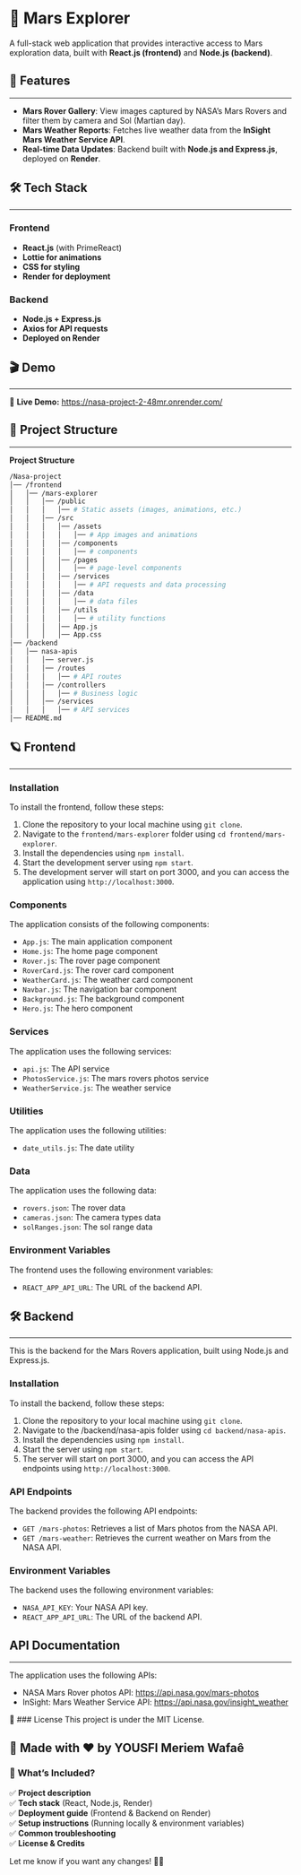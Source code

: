 # 🚀 Mars Explorer

A full-stack web application that provides interactive access to Mars exploration data, built with **React.js (frontend)** and **Node.js (backend)**.

## 🌟 Features
-----------------
- **Mars Rover Gallery**: View images captured by NASA’s Mars Rovers and filter them by camera and Sol (Martian day).
- **Mars Weather Reports**: Fetches live weather data from the **InSight Mars Weather Service API**.
- **Real-time Data Updates**: Backend built with **Node.js and Express.js**, deployed on **Render**.


## 🛠️ Tech Stack
-----------------
### Frontend
- **React.js** (with PrimeReact)
- **Lottie for animations**
- **CSS for styling**
- **Render for deployment**

### Backend
- **Node.js + Express.js**
- **Axios for API requests**
- **Deployed on Render**

## 🎬 Demo
-----------------
🔗 **Live Demo:** https://nasa-project-2-48mr.onrender.com/

## 📂 Project Structure
-----------------
**Project Structure**
```bash
/Nasa-project
│── /frontend
│   │── /mars-explorer
│   │   │── /public
│   │   │   │── # Static assets (images, animations, etc.)
│   │   │── /src
│   │   │   │── /assets
│   │   │   │   │── # App images and animations
│   │   │   │── /components
│   │   │   │   │── # components
│   │   │   │── /pages
│   │   │   │   │── # page-level components
│   │   │   │── /services
│   │   │   │   │── # API requests and data processing
│   │   │   │── /data
│   │   │   │   │── # data files
│   │   │   │── /utils
│   │   │   │   │── # utility functions
│   │   │   │── App.js
│   │   │   │── App.css
│── /backend
│   │── nasa-apis
│   │   │── server.js
│   │   │── /routes
│   │   │   │── # API routes
│   │   │── /controllers
│   │   │   │── # Business logic
│   │   │── /services
│   │   │   │── # API services
│── README.md
```

## 🪐 Frontend 
-----------------

### Installation

To install the frontend, follow these steps:

1. Clone the repository to your local machine using `git clone`.
2. Navigate to the `frontend/mars-explorer` folder using `cd frontend/mars-explorer`.
3. Install the dependencies using `npm install`.
4. Start the development server using `npm start`.
5. The development server will start on port 3000, and you can access the application using `http://localhost:3000`.

### Components

The application consists of the following components:

* `App.js`: The main application component
* `Home.js`: The home page component
* `Rover.js`: The rover page component
* `RoverCard.js`: The rover card component
* `WeatherCard.js`: The weather card component
* `Navbar.js`: The navigation bar component
* `Background.js`: The background component
* `Hero.js`: The hero component

### Services

The application uses the following services:

* `api.js`: The API service
* `PhotosService.js`: The mars rovers photos service
* `WeatherService.js`: The weather service

### Utilities

The application uses the following utilities:

* `date_utils.js`: The date utility

### Data

The application uses the following data:

* `rovers.json`: The rover data
* `cameras.json`: The camera types data
* `solRanges.json`: The sol range data

### Environment Variables

The frontend uses the following environment variables:

* `REACT_APP_API_URL`: The URL of the backend API.



## 🛠️ Backend
-----------------

This is the backend for the Mars Rovers application, built using Node.js and Express.js.

### Installation

To install the backend, follow these steps:

1. Clone the repository to your local machine using `git clone`.
2. Navigate to the /backend/nasa-apis folder using `cd backend/nasa-apis`.
3. Install the dependencies using `npm install`.
4. Start the server using `npm start`.
5. The server will start on port 3000, and you can access the API endpoints using `http://localhost:3000`.

### API Endpoints

The backend provides the following API endpoints:

* `GET /mars-photos`: Retrieves a list of Mars photos from the NASA API.
* `GET /mars-weather`: Retrieves the current weather on Mars from the NASA API.

### Environment Variables

The backend uses the following environment variables:

* `NASA_API_KEY`: Your NASA API key.
* `REACT_APP_API_URL`: The URL of the backend API.

## API Documentation
-----------------

The application uses the following APIs:

* NASA Mars Rover photos API: https://api.nasa.gov/mars-photos
* InSight: Mars Weather Service API: https://api.nasa.gov/insight_weather

📜 ### License
This project is under the MIT License.

🚀 Made with ❤️ by YOUSFI Meriem Wafaê
---

### 📌 **What’s Included?**
✅ **Project description**  
✅ **Tech stack** (React, Node.js, Render)  
✅ **Deployment guide** (Frontend & Backend on Render)  
✅ **Setup instructions** (Running locally & environment variables)  
✅ **Common troubleshooting**  
✅ **License & Credits**  

Let me know if you want any changes! 🚀🔥


